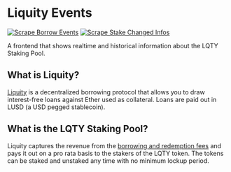 # Liquity Events

[![Scrape Borrow Events](https://github.com/DannyDelott/liquity-events/actions/workflows/scrape-borrow-infos.yml/badge.svg)](https://github.com/DannyDelott/liquity-events/actions/workflows/scrape-borrow-infos.yml) [![Scrape Stake Changed Infos](https://github.com/DannyDelott/liquity-events/actions/workflows/scrape-stake-changed-infos.yml/badge.svg)](https://github.com/DannyDelott/liquity-events/actions/workflows/scrape-stake-changed-infos.yml)

A frontend that shows realtime and historical information about the LQTY Staking Pool.

## What is Liquity?
[Liquity](https://docs.liquity.org/) is a decentralized borrowing protocol that allows you to draw interest-free loans against Ether used as collateral. Loans are paid out in LUSD (a USD pegged stablecoin).

## What is the LQTY Staking Pool?
Liquity captures the revenue from the [borrowing and redemption fees](https://docs.liquity.org/faq/general#does-liquity-charge-any-fees) and pays it out on a pro rata basis to the stakers of the LQTY token. The tokens can be staked and unstaked any time with no minimum lockup period.
